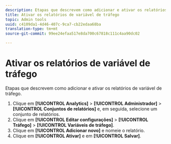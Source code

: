 ```yaml
---
description: Etapas que descrevem como adicionar e ativar os relatórios de variável de tráfego.
title: Ativar os relatórios de variável de tráfego
topic: Admin tools
uuid: c4109da1-4d46-407c-9ca7-cb22edaa68ba
translation-type: tm+mt
source-git-commit: 99ee24efaa517e8da700c67818c111c4aa90dc02

---
```



# Ativar os relatórios de variável de tráfego

Etapas que descrevem como adicionar e ativar os relatórios de variável de tráfego.

1. Clique em **[!UICONTROL Analytics]** > **[!UICONTROL Administrador]** > **[!UICONTROL Conjuntos de relatórios]** e, em seguida, selecione um conjunto de relatórios.
1. Clique em **[!UICONTROL Editar configurações]** > **[!UICONTROL Tráfego]** > **[!UICONTROL Variáveis de tráfego]**.
1. Clique em **[!UICONTROL Adicionar novo]** e nomeie o relatório.
1. Clique em **[!UICONTROL Ativar]** e em **[!UICONTROL Salvar]**.

